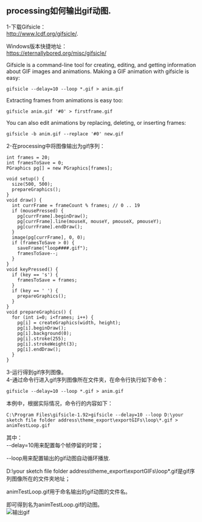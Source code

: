 ## processing如何输出gif动图. 

1-下载Gifsicle：  
http://www.lcdf.org/gifsicle/. 

Windows版本快捷地址：  
https://eternallybored.org/misc/gifsicle/  

Gifsicle is a command-line tool for creating, editing, and getting information about GIF images and animations. Making a GIF animation with gifsicle is easy:
```
gifsicle --delay=10 --loop *.gif > anim.gif
```
Extracting frames from animations is easy too:
```
gifsicle anim.gif '#0' > firstframe.gif
```
You can also edit animations by replacing, deleting, or inserting frames:
```
gifsicle -b anim.gif --replace '#0' new.gif
```

2-在processing中将图像输出为gif序列：
```
int frames = 20;
int framesToSave = 0;
PGraphics pg[] = new PGraphics[frames];

void setup() {
  size(500, 500);
  prepareGraphics();
}
void draw() {
  int currFrame = frameCount % frames; // 0 .. 19
  if (mousePressed) {
    pg[currFrame].beginDraw();
    pg[currFrame].line(mouseX, mouseY, pmouseX, pmouseY);
    pg[currFrame].endDraw();
  }
  image(pg[currFrame], 0, 0);
  if (framesToSave > 0) {
    saveFrame("loop####.gif");
    framesToSave--;
  }
}
void keyPressed() {
  if (key == 's') {
    framesToSave = frames;
  }
  if (key == ' ') {
    prepareGraphics();
  }
}
void prepareGraphics() {
  for (int i=0; i<frames; i++) {
    pg[i] = createGraphics(width, height);
    pg[i].beginDraw();
    pg[i].background(0);
    pg[i].stroke(255);
    pg[i].strokeWeight(3);
    pg[i].endDraw();
  }
}
```

3-运行得到gif序列图像。  
4-通过命令行进入gif序列图像所在文件夹，在命令行执行如下命令：
```
gifsicle --delay=10 --loop *.gif > anim.gif
```

本例中，根据实际情况，命令行的内容如下：
```
C:\Program Files\gifsicle-1.92>gifsicle --delay=10 --loop D:\your sketch file folder address\theme_export\exportGIFs\loop\*.gif > animTestLoop.gif
```
其中：  
--delay=10用来配置每个帧停留的时常；  

--loop用来配置输出的gif动图自动循环播放. 

D:\your sketch file folder address\theme_export\exportGIFs\loop\*.gif是gif序列图像所在的文件夹地址；  

animTestLoop.gif用于命名输出的gif动图的文件名。  


即可得到名为animTestLoop.gif的动图。  
![输出gif]()
